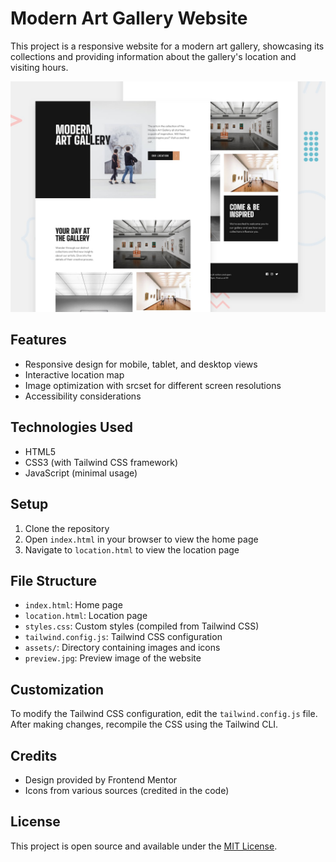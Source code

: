 # Modern Art Gallery Website

This project is a responsive website for a modern art gallery, showcasing its collections and providing information about the gallery's location and visiting hours.

![Preview of the Modern Art Gallery Website](preview.jpg)

## Features

- Responsive design for mobile, tablet, and desktop views
- Interactive location map
- Image optimization with srcset for different screen resolutions
- Accessibility considerations

## Technologies Used

- HTML5
- CSS3 (with Tailwind CSS framework)
- JavaScript (minimal usage)

## Setup

1. Clone the repository
2. Open `index.html` in your browser to view the home page
3. Navigate to `location.html` to view the location page

## File Structure

- `index.html`: Home page
- `location.html`: Location page
- `styles.css`: Custom styles (compiled from Tailwind CSS)
- `tailwind.config.js`: Tailwind CSS configuration
- `assets/`: Directory containing images and icons
- `preview.jpg`: Preview image of the website

## Customization

To modify the Tailwind CSS configuration, edit the `tailwind.config.js` file. After making changes, recompile the CSS using the Tailwind CLI.

## Credits

- Design provided by Frontend Mentor
- Icons from various sources (credited in the code)

## License

This project is open source and available under the [MIT License](LICENSE).
